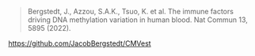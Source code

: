 > Bergstedt, J., Azzou, S.A.K., Tsuo, K. et al. The immune factors
> driving DNA methylation variation in human blood. Nat Commun 13,
> 5895 (2022).

https://github.com/JacobBergstedt/CMVest
